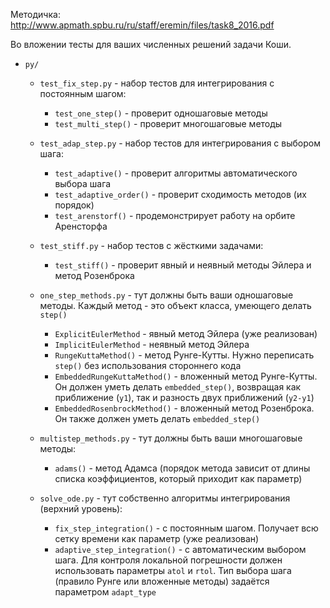 Методичка: http://www.apmath.spbu.ru/ru/staff/eremin/files/task8_2016.pdf

Во вложении тесты для ваших численных решений задачи Коши.

* `py/`
	* `test_fix_step.py` - набор тестов для интегрирования с постоянным шагом:
		* `test_one_step()` - проверит одношаговые методы
		* `test_multi_step()` - проверит многошаговые методы

	* `test_adap_step.py` - набор тестов для интегрирования с выбором шага:
		* `test_adaptive()` - проверит алгоритмы автоматического выбора шага
		* `test_adaptive_order()` - проверит сходимость методов (их порядок)
		* `test_arenstorf()` - продемонстрирует работу на орбите Аренсторфа

	* `test_stiff.py` - набор тестов с жёсткими задачами:
		* `test_stiff()` - проверит явный и неявный методы Эйлера и метод Розенброка

	* `one_step_methods.py` - тут должны быть ваши одношаговые методы. Каждый метод - это объект класса, умеющего делать `step()`
		* `ExplicitEulerMethod` - явный метод Эйлера (уже реализован)
		* `ImplicitEulerMethod` - неявный метод Эйлера
		* `RungeKuttaMethod()` - метод Рунге-Кутты. Нужно переписать `step()` без использования стороннего кода
		* `EmbeddedRungeKuttaMethod()` - вложенный метод Рунге-Кутты. Он должен уметь делать `embedded_step()`, возвращая как приближение (`y1`), так и разность двух приближений (`y2-y1`) 
		* `EmbeddedRosenbrockMethod()` - вложенный метод Розенброка. Он также должен уметь делать `embedded_step()`

	* `multistep_methods.py` - тут должны быть ваши многошаговые методы:
		* `adams()` - метод Адамса (порядок метода зависит от длины списка коэффициентов, который приходит как параметр)

	* `solve_ode.py` - тут собственно алгоритмы интегрирования (верхний уровень):
		* `fix_step_integration()` - с постоянным шагом. Получает всю сетку времени как параметр (уже реализован)
		* `adaptive_step_integration()` - с автоматическим выбором шага. Для контроля локальной погрешности должен использовать параметры `atol` и `rtol`. Тип выбора шага (правило Рунге или вложенные методы) задаётся параметром `adapt_type`
